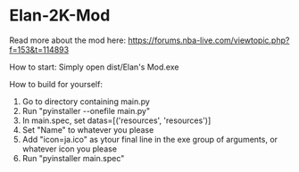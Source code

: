 # Elan-2K-Mod
Read more about the mod here:
https://forums.nba-live.com/viewtopic.php?f=153&t=114893

How to start:
Simply open dist/Elan's Mod.exe

How to build for yourself:
1. Go to directory containing main.py
2. Run "pyinstaller --onefile main.py"
3. In main.spec, set datas=[('resources', 'resources')]
4. Set "Name" to whatever you please
5. Add "icon=ja.ico" as ytour final line in the exe group of arguments, or whatever icon you please
6. Run "pyinstaller main.spec"